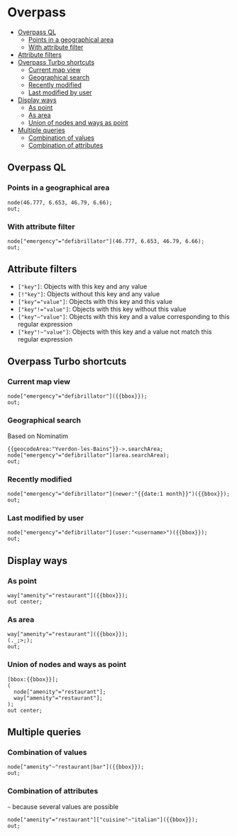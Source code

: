 # Overpass

* [Overpass QL](#overpass-ql)
    * [Points in a geographical area](#points-in-a-geographical-area)
    * [With attribute filter](#with-attribute-filter)
* [Attribute filters](#attribute-filters)
* [Overpass Turbo shortcuts](#overpass-turbo-shortcuts)
    * [Current map view](#current-map-view)
    * [Geographical search](#geographical-search)
    * [Recently modified](#recently-modified)
    * [Last modified by user](#last-modified-by-user)
* [Display ways](#display-ways)
    * [As point](#as-point)
    * [As area](#as-area)
    * [Union of nodes and ways as point](#union-of-nodes-and-ways-as-point)
* [Multiple queries](#multiple-queries)
    * [Combination of values](#combination-of-values)
    * [Combination of attributes](#combination-of-attributes)

## Overpass QL

### Points in a geographical area

```
node(46.777, 6.653, 46.79, 6.66);
out;
```

### With attribute filter

```
node["emergency"="defibrillator"](46.777, 6.653, 46.79, 6.66);
out;
```

## Attribute filters

- `["key"]`: Objects with this key and any value
- `[!"key"]`: Objects without this key and any value
- `["key"="value"]`: Objects with this key and this value
- `["key"!="value"]`: Objects with this key without this value
- `["key"~"value"]`: Objects with this key and a value corresponding to this regular expression
- `["key"!~"value"]`: Objects with this key and a value not match this regular expression

## Overpass Turbo shortcuts

### Current map view

```
node["emergency"="defibrillator"]({{bbox}});
out;
```

### Geographical search

Based on Nominatim

```
{{geocodeArea:"Yverdon-les-Bains"}}->.searchArea;
node["emergency"="defibrillator"](area.searchArea);
out;
```

### Recently modified

```
node["emergency"="defibrillator"](newer:"{{date:1 month}}")({{bbox}});
out;
```

### Last modified by user

```
node["emergency"="defibrillator"](user:"<username>")({{bbox}});
out;
```

## Display ways

### As point

```
way["amenity"="restaurant"]({{bbox}});
out center;
```

### As area

```
way["amenity"="restaurant"]({{bbox}});
(._;>;);
out;
```

### Union of nodes and ways as point

```
[bbox:{{bbox}}];
(
  node["amenity"="restaurant"];
  way["amenity"="restaurant"];
);
out center;
```

## Multiple queries

### Combination of values

```
node["amenity"~"restaurant|bar"]({{bbox}});
out;
```

### Combination of attributes

`~` because several values are possible

```
node["amenity"="restaurant"]["cuisine"~"italian"]({{bbox}});
out;
```
